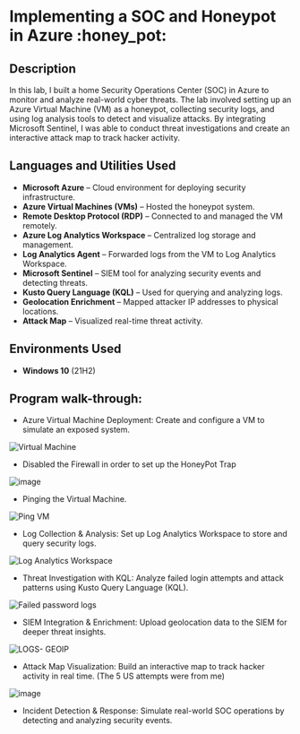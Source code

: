 <h1>Implementing a SOC and Honeypot in Azure :honey_pot:</h1>


<h2>Description</h2>
In this lab, I built a home Security Operations Center (SOC) in Azure to monitor and analyze real-world cyber threats. The lab involved setting up an Azure Virtual Machine (VM) as a honeypot, collecting security logs, and using log analysis tools to detect and visualize attacks. By integrating Microsoft Sentinel, I was able to conduct threat investigations and create an interactive attack map to track hacker activity.





<h2>Languages and Utilities Used</h2>

- <b>Microsoft Azure</b> – Cloud environment for deploying security infrastructure.
- <b>Azure Virtual Machines (VMs)</b> – Hosted the honeypot system.
- <b>Remote Desktop Protocol (RDP)</b> – Connected to and managed the VM remotely.
- <b>Azure Log Analytics Workspace</b> – Centralized log storage and management.
- <b>Log Analytics Agent</b> – Forwarded logs from the VM to Log Analytics Workspace.
- <b>Microsoft Sentinel</b> – SIEM tool for analyzing security events and detecting threats.
- <b>Kusto Query Language (KQL)</b> – Used for querying and analyzing logs.
- <b>Geolocation Enrichment</b> – Mapped attacker IP addresses to physical locations.
- <b>Attack Map</b> – Visualized real-time threat activity.

<h2>Environments Used </h2>

- <b>Windows 10</b> (21H2)

<h2>Program walk-through:</h2>

<p align="center">

- Azure Virtual Machine Deployment: Create and configure a VM to simulate an exposed system.

![Virtual Machine](https://github.com/user-attachments/assets/b5546acd-8c3a-4307-bcdf-2bf671023807)


- Disabled the Firewall in order to set up the HoneyPot Trap

  
![image](https://github.com/user-attachments/assets/9106abce-1ee0-4da3-82a5-84ec6de61a36)


- Pinging the Virtual Machine.

![Ping VM](https://github.com/user-attachments/assets/137a39c6-6a3c-450e-8941-f1f300f071f5)


  
- Log Collection & Analysis: Set up Log Analytics Workspace to store and query security logs.

![Log Analytics Workspace](https://github.com/user-attachments/assets/f587502b-b4ad-46dc-9ea7-f2d2d006d808)



- Threat Investigation with KQL: Analyze failed login attempts and attack patterns using Kusto Query Language (KQL).

![Failed password logs](https://github.com/user-attachments/assets/92d5d80e-f0c1-4dd8-8bbb-61d2323f2225)


  
- SIEM Integration & Enrichment: Upload geolocation data to the SIEM for deeper threat insights.

![LOGS- GEOIP](https://github.com/user-attachments/assets/f3e26845-7ad1-4093-ab2a-744c6c648fc2)



- Attack Map Visualization: Build an interactive map to track hacker activity in real time. (The 5 US attempts were from me)

![image](https://github.com/user-attachments/assets/3b024be1-76b0-4525-b20c-5ded3fa2b906)



- Incident Detection & Response: Simulate real-world SOC operations by detecting and analyzing security events.
<br />


<!--
 ```diff
- text in red
+ text in green
! text in orange
# text in gray
@@ text in purple (and bold)@@
```
--!>

